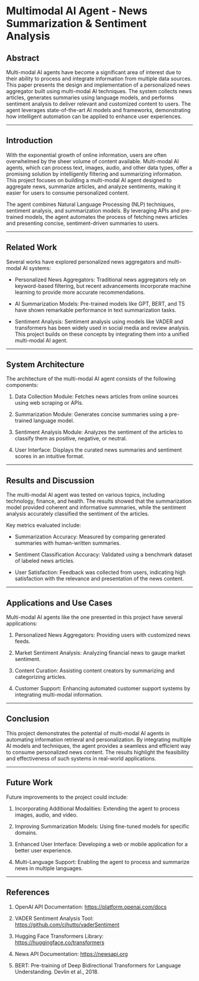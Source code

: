 # Multimodal AI Agent - News Summarization & Sentiment Analysis

## Abstract

Multi-modal AI agents have become a significant area of interest due to their ability to process and integrate information from multiple data sources. This paper presents the design and implementation of a personalized news aggregator built using multi-modal AI techniques. The system collects news articles, generates summaries using language models, and performs sentiment analysis to deliver relevant and customized content to users. The agent leverages state-of-the-art AI models and frameworks, demonstrating how intelligent automation can be applied to enhance user experiences.

---

## Introduction

With the exponential growth of online information, users are often overwhelmed by the sheer volume of content available. Multi-modal AI agents, which can process text, images, audio, and other data types, offer a promising solution by intelligently filtering and summarizing information. This project focuses on building a multi-modal AI agent designed to aggregate news, summarize articles, and analyze sentiments, making it easier for users to consume personalized content.

The agent combines Natural Language Processing (NLP) techniques, sentiment analysis, and summarization models. By leveraging APIs and pre-trained models, the agent automates the process of fetching news articles and presenting concise, sentiment-driven summaries to users.

---
## Related Work

Several works have explored personalized news aggregators and multi-modal AI systems:

- Personalized News Aggregators: Traditional news aggregators rely on keyword-based filtering, but recent advancements incorporate machine learning to provide more accurate recommendations.

- AI Summarization Models: Pre-trained models like GPT, BERT, and T5 have shown remarkable performance in text summarization tasks.

- Sentiment Analysis: Sentiment analysis using models like VADER and transformers has been widely used in social media and review analysis. This project builds on these concepts by integrating them into a unified multi-modal AI agent.

---
## System Architecture

The architecture of the multi-modal AI agent consists of the following components:

1. Data Collection Module: Fetches news articles from online sources using web scraping or APIs.

2. Summarization Module: Generates concise summaries using a pre-trained language model.

3. Sentiment Analysis Module: Analyzes the sentiment of the articles to classify them as positive, negative, or neutral.

4. User Interface: Displays the curated news summaries and sentiment scores in an intuitive format.

---
## Results and Discussion

The multi-modal AI agent was tested on various topics, including technology, finance, and health. The results showed that the summarization model provided coherent and informative summaries, while the sentiment analysis accurately classified the sentiment of the articles.

Key metrics evaluated include:

- Summarization Accuracy: Measured by comparing generated summaries with human-written summaries.

- Sentiment Classification Accuracy: Validated using a benchmark dataset of labeled news articles.

- User Satisfaction: Feedback was collected from users, indicating high satisfaction with the relevance and presentation of the news content.

---
## Applications and Use Cases

Multi-modal AI agents like the one presented in this project have several applications:

1. Personalized News Aggregators: Providing users with customized news feeds.

2. Market Sentiment Analysis: Analyzing financial news to gauge market sentiment.

3. Content Curation: Assisting content creators by summarizing and categorizing articles.

4. Customer Support: Enhancing automated customer support systems by integrating multi-modal information.

---
## Conclusion

This project demonstrates the potential of multi-modal AI agents in automating information retrieval and personalization. By integrating multiple AI models and techniques, the agent provides a seamless and efficient way to consume personalized news content. The results highlight the feasibility and effectiveness of such systems in real-world applications.

---
## Future Work

Future improvements to the project could include:

1. Incorporating Additional Modalities: Extending the agent to process images, audio, and video.

2. Improving Summarization Models: Using fine-tuned models for specific domains.

3. Enhanced User Interface: Developing a web or mobile application for a better user experience.

4. Multi-Language Support: Enabling the agent to process and summarize news in multiple languages.

---
## References

1. OpenAI API Documentation: https://platform.openai.com/docs

2. VADER Sentiment Analysis Tool: https://github.com/cjhutto/vaderSentiment

3. Hugging Face Transformers Library: https://huggingface.co/transformers

4. News API Documentation: https://newsapi.org

5. BERT: Pre-training of Deep Bidirectional Transformers for Language Understanding. Devlin et al., 2018.
